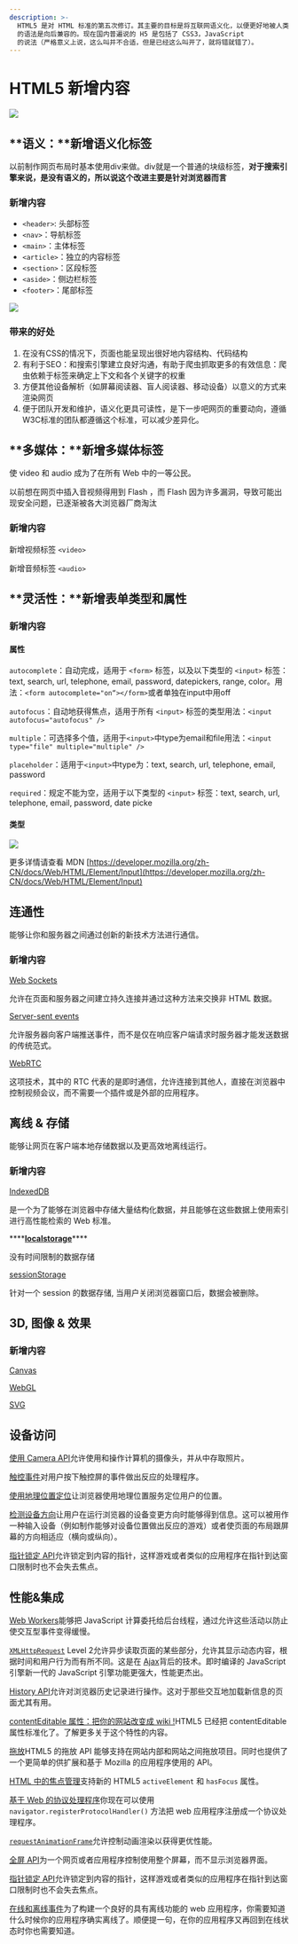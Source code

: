 ```yaml
---
description: >-
  HTML5 是对 HTML 标准的第五次修订。其主要的目标是将互联网语义化，以便更好地被人类和机器阅读，并同时提供更好地支持各种媒体的嵌入。HTML5
  的语法是向后兼容的。现在国内普遍说的 H5 是包括了 CSS3，JavaScript
  的说法（严格意义上说，这么叫并不合适，但是已经这么叫开了，就将错就错了）。
---
```


# HTML5 新增内容



![](../.gitbook/assets/image%20%2818%29.png)

## **语义：**新增语义化标签

以前制作网页布局时基本使用div来做。div就是一个普通的块级标签，**对于搜索引擎来说，是没有语义的，所以说这个改进主要是针对浏览器而言**

###  **新增内容**

* `<header>`: 头部标签
* `<nav>`：导航标签
* `<main>`：主体标签
* `<article>`：独立的内容标签
* `<section>`：区段标签
* `<aside>`：侧边栏标签
* `<footer>`：尾部标签

![](../.gitbook/assets/image%20%2819%29.png)

###  带来的好处

1. 在没有CSS的情况下，页面也能呈现出很好地内容结构、代码结构
2. 有利于SEO：和搜索引擎建立良好沟通，有助于爬虫抓取更多的有效信息：爬虫依赖于标签来确定上下文和各个关键字的权重
3. 方便其他设备解析（如屏幕阅读器、盲人阅读器、移动设备）以意义的方式来渲染网页
4. 便于团队开发和维护，语义化更具可读性，是下一步吧网页的重要动向，遵循W3C标准的团队都遵循这个标准，可以减少差异化。

## **多媒体：**新增多媒体标签

使 video 和 audio 成为了在所有 Web 中的一等公民。

以前想在网页中插入音视频得用到 Flash ，而 Flash 因为许多漏洞，导致可能出现安全问题，已逐渐被各大浏览器厂商淘汰

###  **新增内容**

 新增视频标签 `<video>`

 新增音频标签 `<audio>`

##  **灵活性：**新增表单类型和属性

###  新增内容

####  属性

`autocomplete`：自动完成，适用于 `<form>` 标签，以及以下类型的 `<input>` 标签：text, search, url, telephone, email, password, datepickers, range, color。用法：`<form autocomplete="on“></form>`或者单独在input中用off

`autofocus`：自动地获得焦点，适用于所有 `<input>` 标签的类型用法：`<input autofocus="autofocus" />`

`multiple`：可选择多个值，适用于`<input>`中type为email和file用法：`<input type="file" multiple="multiple" />`

`placeholder`：适用于`<input>`中type为：text, search, url, telephone, email, password

`required`：规定不能为空，适用于以下类型的 `<input>` 标签：text, search, url, telephone, email, password, date picke

####  类型

![](../.gitbook/assets/image%20%2817%29.png)

 更多详情请查看 MDN [https://developer.mozilla.org/zh-CN/docs/Web/HTML/Element/Input](https://developer.mozilla.org/zh-CN/docs/Web/HTML/Element/Input)

## **连通性**

能够让你和服务器之间通过创新的新技术方法进行通信。

### **新增内容**

[Web Sockets](https://developer.mozilla.org/zh-CN/docs/WebSockets)

允许在页面和服务器之间建立持久连接并通过这种方法来交换非 HTML 数据。

[Server-sent events](https://developer.mozilla.org/zh-CN/docs/Server-sent_events/Using_server-sent_events)

允许服务器向客户端推送事件，而不是仅在响应客户端请求时服务器才能发送数据的传统范式。

[WebRTC](https://developer.mozilla.org/zh-CN/docs/WebRTC)

这项技术，其中的 RTC 代表的是即时通信，允许连接到其他人，直接在浏览器中控制视频会议，而不需要一个插件或是外部的应用程序。

## 离线 & 存储

能够让网页在客户端本地存储数据以及更高效地离线运行。

### **新增内容**

[IndexedDB](https://developer.mozilla.org/zh-CN/docs/IndexedDB)

是一个为了能够在浏览器中存储大量结构化数据，并且能够在这些数据上使用索引进行高性能检索的 Web 标准。

\*\*\*\*[**localstorage**](https://developer.mozilla.org/zh-CN/docs/Web/API/Window/localStorage)\*\*\*\*

没有时间限制的数据存储

[sessionStorage](https://developer.mozilla.org/en-US/docs/Web/API/Window/sessionStorage)

针对一个 session 的数据存储, 当用户关闭浏览器窗口后，数据会被删除。

## 3D, 图像 & 效果

### 新增内容

 [Canvas ](https://developer.mozilla.org/zh-CN/docs/Canvas_tutorial)

 [WebGL](https://developer.mozilla.org/zh-CN/docs/WebGL)

 [SVG](https://developer.mozilla.org/zh-CN/docs/SVG)

## 设备访问

[使用 Camera API](https://developer.mozilla.org/zh-CN/docs/DOM/Using_the_Camera_API)允许使用和操作计算机的摄像头，并从中存取照片。

[触控事件](https://developer.mozilla.org/zh-CN/docs/DOM/Touch_events)对用户按下触控屏的事件做出反应的处理程序。

[使用地理位置定位](https://developer.mozilla.org/zh-CN/docs/WebAPI/Using_geolocation)让浏览器使用地理位置服务定位用户的位置。

[检测设备方向](https://developer.mozilla.org/zh-CN/docs/Detecting_device_orientation)让用户在运行浏览器的设备变更方向时能够得到信息。这可以被用作一种输入设备（例如制作能够对设备位置做出反应的游戏）或者使页面的布局跟屏幕的方向相适应（横向或纵向）。

[指针锁定 API](https://developer.mozilla.org/zh-CN/docs/API/Pointer_Lock_API)允许锁定到内容的指针，这样游戏或者类似的应用程序在指针到达窗口限制时也不会失去焦点。

##  性能&集成

[Web Workers](https://developer.mozilla.org/zh-CN/docs/DOM/Using_web_workers)能够把 JavaScript 计算委托给后台线程，通过允许这些活动以防止使交互型事件变得缓慢。

[`XMLHttpRequest`](https://developer.mozilla.org/zh-CN/docs/DOM/XMLHttpRequest) Level 2允许异步读取页面的某些部分，允许其显示动态内容，根据时间和用户行为而有所不同。这是在 [Ajax](https://developer.mozilla.org/zh-CN/docs/AJAX)背后的技术。即时编译的 JavaScript 引擎新一代的 JavaScript 引擎功能更强大，性能更杰出。

[History API](https://developer.mozilla.org/zh-CN/docs/DOM/Manipulating_the_browser_history)允许对浏览器历史记录进行操作。这对于那些交互地加载新信息的页面尤其有用。

[contentEditable 属性：把你的网站改变成 wiki !](https://developer.mozilla.org/zh-CN/docs/HTML/Content_Editable)HTML5 已经把 contentEditable 属性标准化了。了解更多关于这个特性的内容。

[拖放](https://developer.mozilla.org/zh-CN/docs/DragDrop/Drag_and_Drop)HTML5 的拖放 API 能够支持在网站内部和网站之间拖放项目。同时也提供了一个更简单的供扩展和基于 Mozilla 的应用程序使用的 API。

[HTML 中的焦点管理](https://developer.mozilla.org/zh-CN/docs/HTML/Focus_management_in_HTML)支持新的 HTML5 `activeElement` 和 `hasFocus` 属性。

[基于 Web 的协议处理程序](https://developer.mozilla.org/zh-CN/docs/Web-based_protocol_handlers)你现在可以使用 `navigator.registerProtocolHandler()` 方法把 web 应用程序注册成一个协议处理程序。

[`requestAnimationFrame`](https://developer.mozilla.org/zh-CN/docs/DOM/window.requestAnimationFrame)允许控制动画渲染以获得更优性能。

[全屏 API](https://developer.mozilla.org/zh-CN/docs/DOM/Using_fullscreen_mode)为一个网页或者应用程序控制使用整个屏幕，而不显示浏览器界面。

[指针锁定 API](https://developer.mozilla.org/zh-CN/docs/API/Pointer_Lock_API)允许锁定到内容的指针，这样游戏或者类似的应用程序在指针到达窗口限制时也不会失去焦点。

[在线和离线事件](https://developer.mozilla.org/zh-CN/docs/Online_and_offline_events)为了构建一个良好的具有离线功能的 web 应用程序，你需要知道什么时候你的应用程序确实离线了。顺便提一句，在你的应用程序又再回到在线状态时你也需要知道。  


